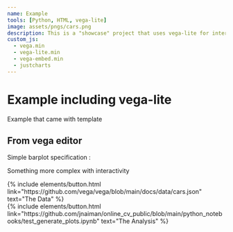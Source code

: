 ```yaml
---
name: Example
tools: [Python, HTML, vega-lite]
image: assets/pngs/cars.png
description: This is a "showcase" project that uses vega-lite for interactive viz!
custom_js:
  - vega.min
  - vega-lite.min
  - vega-embed.min
  - justcharts
---
```



# Example including vega-lite

Example that came with template

<vegachart schema-url="{{ site.baseurl }}/assets/json/cars.json" style="width: 100%"></vegachart>

## From vega editor
Simple barplot specification : 

<vegachart schema-url="{{ site.baseurl }}/assets/json/firstViz.json" style="width: 100%"></vegachart>

Something more complex with interactivity
<vegachart schema-url="{{ site.baseurl }}/assets/json/finteractive_legend.json" style="width: 100%"></vegachart>


<!-- these are written in a combo of html and liquid --> 

<div class="left">
{% include elements/button.html link="https://github.com/vega/vega/blob/main/docs/data/cars.json" text="The Data" %}
</div>

<div class="right">
{% include elements/button.html link="https://github.com/jnaiman/online_cv_public/blob/main/python_notebooks/test_generate_plots.ipynb" text="The Analysis" %}
</div>

